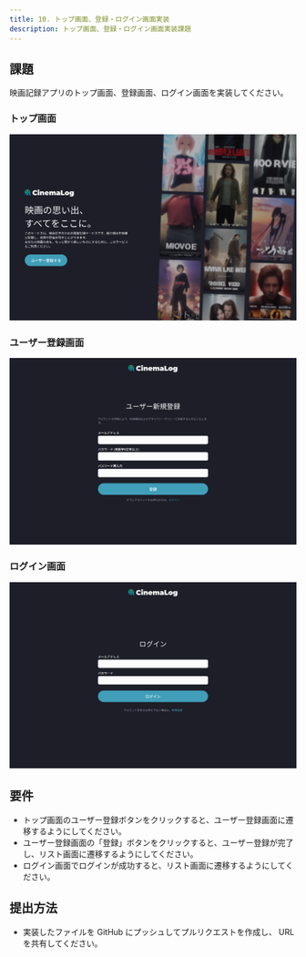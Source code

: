 ```yaml
---
title: 10. トップ画面、登録・ログイン画面実装
description: トップ画面、登録・ログイン画面実装課題
---
```


## 課題

映画記録アプリのトップ画面、登録画面、ログイン画面を実装してください。

### トップ画面

![alt text](../img/トップ.png)

### ユーザー登録画面

![alt text](../img/ユーザー登録.png)

### ログイン画面

![alt text](../img/ログイン.png)

## 要件

- トップ画面のユーザー登録ボタンをクリックすると、ユーザー登録画面に遷移するようにしてください。
- ユーザー登録画面の「登録」ボタンをクリックすると、ユーザー登録が完了し、リスト画面に遷移するようにしてください。
- ログイン画面でログインが成功すると、リスト画面に遷移するようにしてください。

## 提出方法

- 実装したファイルを GitHub にプッシュしてプルリクエストを作成し、 URL を共有してください。
